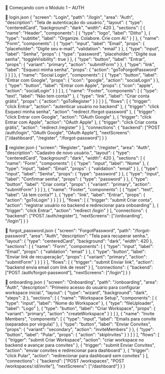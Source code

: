 🚀 Começando com o Módulo 1 – AUTH


📄 login.json
{
  "screen": "Login",
  "path": "/login",
  "area": "Auth",
  "description": "Tela de autenticação do usuário.",
  "layout": {
    "type": "centeredCard",
    "background": "dark",
    "width": 420
  },
  "sections": [
    {
      "name": "Header",
      "components": [
        { "type": "logo", "label": "Ditho" },
        { "type": "subtitle", "label": "Organize. Colabore. Crie com AI." }
      ]
    },
    {
      "name": "Form",
      "components": [
        { "type": "input", "label": "Email", "props": { "placeholder": "Digite seu e-mail", "validation": "email" } },
        { "type": "input", "label": "Senha", "props": { "type": "password", "placeholder": "Digite sua senha", "toggleVisibility": true } },
        { "type": "button", "label": "Entrar", "props": { "variant": "primary", "action": "submitForm" } },
        { "type": "link", "label": "Esqueci minha senha", "props": { "action": "goToForgotPassword" } }
      ]
    },
    {
      "name": "Social Login",
      "components": [
        { "type": "button", "label": "Entrar com Google", "props": { "icon": "google", "action": "socialLogin" } },
        { "type": "button", "label": "Entrar com Apple", "props": { "icon": "apple", "action": "socialLogin" } }
      ]
    },
    {
      "name": "Footer",
      "components": [
        { "type": "text", "label": "Não tem conta?" },
        { "type": "link", "label": "Criar conta grátis", "props": { "action": "goToRegister" } }
      ]
    }
  ],
  "flows": [
    { "trigger": "click Entrar", "action": "autenticar usuário no backend" },
    { "trigger": "click Esqueci minha senha", "action": "redirect /forgot-password" },
    { "trigger": "click Entrar com Google", "action": "OAuth Google" },
    { "trigger": "click Entrar com Apple", "action": "OAuth Apple" },
    { "trigger": "click Criar conta grátis", "action": "redirect /register" }
  ],
  "connections": {
    "backend": ["POST /auth/login", "OAuth Google", "OAuth Apple"],
    "nextScreens": ["/dashboard", "/register", "/forgot-password"]
  }
}

📄 register.json
{
  "screen": "Register",
  "path": "/register",
  "area": "Auth",
  "description": "Cadastro de novo usuário.",
  "layout": { "type": "centeredCard", "background": "dark", "width": 420 },
  "sections": [
    {
      "name": "Form",
      "components": [
        { "type": "input", "label": "Nome" },
        { "type": "input", "label": "Email", "props": { "validation": "email" } },
        { "type": "input", "label": "Senha", "props": { "type": "password" } },
        { "type": "input", "label": "Confirmar senha", "props": { "type": "password" } },
        { "type": "button", "label": "Criar conta", "props": { "variant": "primary", "action": "submitForm" } }
      ]
    },
    {
      "name": "Footer",
      "components": [
        { "type": "text", "label": "Já tem conta?" },
        { "type": "link", "label": "Entrar", "props": { "action": "goToLogin" } }
      ]
    }
  ],
  "flows": [
    { "trigger": "submit Criar conta", "action": "registrar usuário no backend e redirecionar para onboarding" },
    { "trigger": "click Entrar", "action": "redirect /login" }
  ],
  "connections": {
    "backend": ["POST /auth/register"],
    "nextScreens": ["/onboarding", "/login"]
  }
}

📄 forgot_password.json
{
  "screen": "ForgotPassword",
  "path": "/forgot-password",
  "area": "Auth",
  "description": "Tela para recuperar senha.",
  "layout": { "type": "centeredCard", "background": "dark", "width": 420 },
  "sections": [
    {
      "name": "Form",
      "components": [
        { "type": "input", "label": "Email", "props": { "validation": "email" } },
        { "type": "button", "label": "Enviar link de recuperação", "props": { "variant": "primary", "action": "submitForm" } }
      ]
    }
  ],
  "flows": [
    { "trigger": "submit Enviar link", "action": "backend envia email com link de reset" }
  ],
  "connections": {
    "backend": ["POST /auth/forgot-password"],
    "nextScreens": ["/login"]
  }
}

📄 onboarding.json
{
  "screen": "Onboarding",
  "path": "/onboarding",
  "area": "Auth",
  "description": "Primeiro acesso do usuário para configurar workspace inicial.",
  "layout": { "type": "wizard", "background": "dark", "steps": 2 },
  "sections": [
    {
      "name": "Workspace Setup",
      "components": [
        { "type": "input", "label": "Nome do Workspace" },
        { "type": "fileUploader", "label": "Logo" },
        { "type": "button", "label": "Criar Workspace", "props": { "variant": "primary", "action": "createWorkspace" } }
      ]
    },
    {
      "name": "Invite Members",
      "components": [
        { "type": "input", "label": "Emails para convite (separados por vírgula)" },
        { "type": "button", "label": "Enviar Convites", "props": { "variant": "secondary", "action": "inviteMembers" } },
        { "type": "button", "label": "Pular", "props": { "action": "skipInvites" } }
      ]
    }
  ],
  "flows": [
    { "trigger": "submit Criar Workspace", "action": "criar workspace no backend e avançar para convites" },
    { "trigger": "submit Enviar Convites", "action": "enviar convites e redirecionar para dashboard" },
    { "trigger": "click Pular", "action": "redirecionar para dashboard sem convites" }
  ],
  "connections": {
    "backend": ["POST /workspaces", "POST /workspaces/:id/invite"],
    "nextScreens": ["/dashboard"]
  }
}
